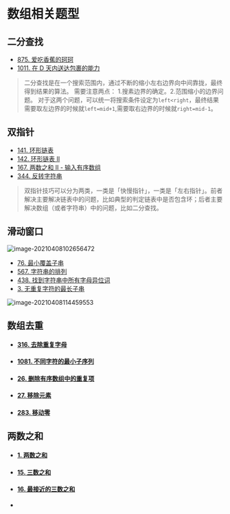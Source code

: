# 数组相关题型

## 二分查找

- [875. 爱吃香蕉的珂珂](https://leetcode-cn.com/problems/koko-eating-bananas/)
- [1011. 在 D 天内送达包裹的能力](https://leetcode-cn.com/problems/capacity-to-ship-packages-within-d-days/)

> 二分查找是在一个搜索范围内，通过不断的缩小左右边界向中间靠拢，最终得到结果的算法。
> 需要注意两点： 1.搜素边界的确定。2.范围缩小的边界问题。
> 对于这两个问题，可以统一将搜索条件设定为`left<right`，最终结果需要取左边界的时候就`left=mid+1`,需要取右边界的时候就`right=mid-1`。

## 双指针

- [141. 环形链表](https://leetcode-cn.com/problems/linked-list-cycle/)
- [142. 环形链表 II](https://leetcode-cn.com/problems/linked-list-cycle-ii/)
- [167. 两数之和 II - 输入有序数组](https://leetcode-cn.com/problems/two-sum-ii-input-array-is-sorted/)
- [344. 反转字符串](https://leetcode-cn.com/problems/reverse-string/)

> 双指针技巧可以分为两类，一类是「快慢指针」，一类是「左右指针」。前者解决主要解决链表中的问题，比如典型的判定链表中是否包含环；后者主要解决数组（或者字符串）中的问题，比如二分查找。

## 滑动窗口

![image-20210408102656472](https://gitee.com/fadeaway_dai/picgo_images/raw/master/img/image-20210408102656472.png)

- [76. 最小覆盖子串](https://leetcode-cn.com/problems/minimum-window-substring/)
- [567. 字符串的排列](https://leetcode-cn.com/problems/permutation-in-string/)
- [438. 找到字符串中所有字母异位词](https://leetcode-cn.com/problems/find-all-anagrams-in-a-string/)
- [3. 无重复字符的最长子串](https://leetcode-cn.com/problems/longest-substring-without-repeating-characters/)

![image-20210408114459553](https://gitee.com/fadeaway_dai/picgo_images/raw/master/img/image-20210408114459553.png)



## 数组去重

- #### [316. 去除重复字母](https://leetcode-cn.com/problems/remove-duplicate-letters/)

- #### [1081. 不同字符的最小子序列](https://leetcode-cn.com/problems/smallest-subsequence-of-distinct-characters/)

- #### [26. 删除有序数组中的重复项](https://leetcode-cn.com/problems/remove-duplicates-from-sorted-array/)

- #### [27. 移除元素](https://leetcode-cn.com/problems/remove-element/)

- #### [283. 移动零](https://leetcode-cn.com/problems/move-zeroes/)

## 两数之和

- #### [1. 两数之和](https://leetcode-cn.com/problems/two-sum/)

- #### [15. 三数之和](https://leetcode-cn.com/problems/3sum/)

- #### [16. 最接近的三数之和](https://leetcode-cn.com/problems/3sum-closest/)

- 
